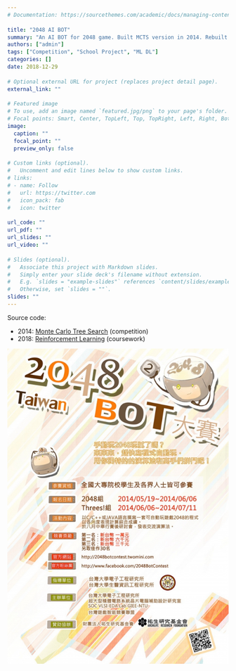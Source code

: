 ```yaml
---
# Documentation: https://sourcethemes.com/academic/docs/managing-content/

title: "2048 AI BOT"
summary: "An AI BOT for 2048 game. Built MCTS version in 2014. Rebuilt RL version in 2018."
authors: ["admin"]
tags: ["Competition", "School Project", "ML DL"]
categories: []
date: 2018-12-29

# Optional external URL for project (replaces project detail page).
external_link: ""

# Featured image
# To use, add an image named `featured.jpg/png` to your page's folder.
# Focal points: Smart, Center, TopLeft, Top, TopRight, Left, Right, BottomLeft, Bottom, BottomRight.
image:
  caption: ""
  focal_point: ""
  preview_only: false

# Custom links (optional).
#   Uncomment and edit lines below to show custom links.
# links:
# - name: Follow
#   url: https://twitter.com
#   icon_pack: fab
#   icon: twitter

url_code: ""
url_pdf: ""
url_slides: ""
url_video: ""

# Slides (optional).
#   Associate this project with Markdown slides.
#   Simply enter your slide deck's filename without extension.
#   E.g. `slides = "example-slides"` references `content/slides/example-slides.md`.
#   Otherwise, set `slides = ""`.
slides: ""
---
```


Source code:

* 2014: [Monte Carlo Tree Search](https://github.com/daviddwlee84/2048-AI-BOT) (competition)
* 2018: [Reinforcement Learning](https://github.com/daviddwlee84/ReinforcementLearning2048) (coursework)

![poster](poster.jpg)
